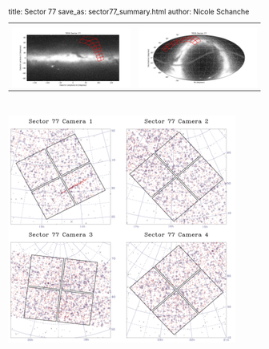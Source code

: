 title: Sector 77
save_as: sector77_summary.html
author: Nicole Schanche


<table>
  <tr>
    <th colspan="2" ></th>
  </tr>
  <tr>
    <td width="50%" style = "text-align: center;">
          <img class="img-responsive" style="max-width:100%;" src="images/sector-plots/tess_galactic_sector_077.png"> 
    </td>
    <td width="50%" style = "text-align: center;">
          <img class="img-responsive" style="max-width:100%;" src="images/sector-plots/tess_icrs_sector_077.png">
    </td>
  </tr>
</table>
<br></br>





<!--{! data-release-notes/sector_77.html !}-->

<img class="img-responsive" style="max-width:90%;" src="images/sector-plots/sector-plots.077.jpeg">